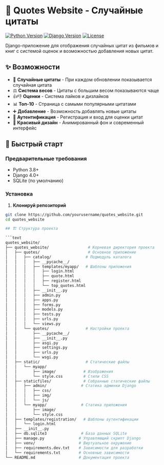 # 📖 Quotes Website - Случайные цитаты

[![Python Version](https://img.shields.io/badge/python-3.8+-blue.svg)](https://www.python.org/downloads/)
[![Django Version](https://img.shields.io/badge/django-4.0+-green.svg)](https://www.djangoproject.com/)
[![License](https://img.shields.io/badge/license-MIT-green.svg)](LICENSE)

Django-приложение для отображения случайных цитат из фильмов и книг с системой оценок и возможностью добавления новых цитат.

## ✨ Возможности

- 🎲 **Случайные цитаты** - При каждом обновлении показывается случайная цитата
- ⚖️ **Система весов** - Цитаты с большим весом показываются чаще
- 👍👎 **Оценки** - Система лайков и дизлайков
- 📊 **Топ-10** - Страница с самыми популярными цитатами
- ➕ **Добавление** - Возможность добавлять новые цитаты
- 👤 **Аутентификация** - Регистрация и вход для оценки цитат
- 🎨 **Красивый дизайн** - Анимированный фон и современный интерфейс

## 🚀 Быстрый старт

### Предварительные требования
- Python 3.8+
- Django 4.0+
- SQLite (по умолчанию)

### Установка

1. **Клонируй репозиторий**
```bash
git clone https://github.com/yourusername/quotes_website.git
cd quotes_website

## 🏗 Структура проекта

```text
quotes_website/
├── quotes_website/                 # Корневая директория проекта
│   ├── quotes/                     # Основное приложение
│   │   ├── catalog/               # Подмодуль каталога
│   │   │   ├── __pycache__/
│   │   │   ├── templates/myapp/   # Шаблоны приложения
│   │   │   │   ├── login.html
│   │   │   │   ├── quote.html
│   │   │   │   ├── register.html
│   │   │   │   └── top_quotes.html
│   │   │   ├── __init__.py
│   │   │   ├── admin.py
│   │   │   ├── apps.py
│   │   │   ├── forms.py
│   │   │   ├── models.py
│   │   │   ├── tests.py
│   │   │   ├── urls.py
│   │   │   └── views.py
│   │   └── quotes/                # Настройки проекта
│   │       ├── __pycache__/
│   │       ├── __init__.py
│   │       ├── asgi.py
│   │       ├── settings.py
│   │       ├── urls.py
│   │       └── wsgi.py
│   ├── static/                    # Статические файлы
│   │   └── myapp/
│   │       ├── image/            # Изображения
│   │       └── style.css         # Стили CSS
│   ├── staticfiles/              # Собранные статические файлы
│   │   ├── admin/               # Статика админки Django
│   │   │   ├── css/
│   │   │   ├── img/
│   │   │   └── js/
│   │   └── myapp/               # Статика приложения
│   │       ├── image/
│   │       └── style.css
│   ├── templates/registration/   # Шаблоны аутентификации
│   │   └── login.html
│   ├── __init__.py
│   ├── db.sqlite3               # База данных SQLite
│   ├── manage.py               # Управляющий скрипт Django
│   ├── venv/                   # Виртуальное окружение
│   ├── requirements.dev.txt    # Зависимости для разработки
│   └── requirements.txt        # Основные зависимости
└── README.md                   # Документация проекта
